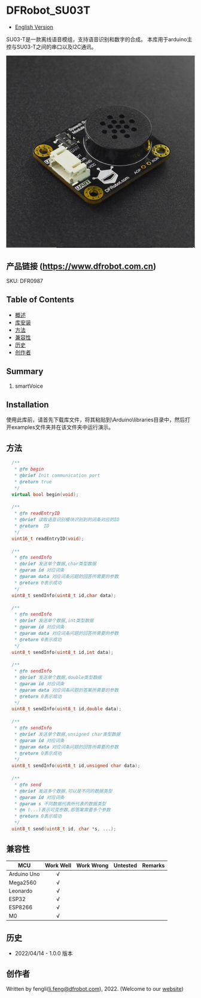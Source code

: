 # DFRobot_SU03T
- [English Version](./README.md)

SU03-T是一款离线语音模组，支持语音识别和数字的合成。
本库用于arduino主控与SU03-T之间的串口以及I2C通讯。



![产品效果图片](./resources/images/SU03T.png)

## 产品链接 (https://www.dfrobot.com.cn)
 SKU: DFR0987

## Table of Contents

  * [概述](#概述)
  * [库安装](#库安装)
  * [方法](#方法)
  * [兼容性](#兼容性)
  * [历史](#历史)
  * [创作者](#创作者)

## Summary

   1. smartVoice <br>


## Installation

使用此库前，请首先下载库文件，将其粘贴到\Arduino\libraries目录中，然后打开examples文件夹并在该文件夹中运行演示。

## 方法

```C++
  /**
   * @fn begin
   * @brief Init communication port
   * @return true
   */
  virtual bool begin(void);

  /**
   * @fn readEntryID
   * @brief 读取语音识别模块识别到的词条对应的ID
   * @return  ID
   */
  uint16_t readEntryID(void);
  
  /**
   * @fn sendInfo
   * @brief 发送单个数据,char类型数据
   * @param id 对应词条
   * @param data 对应词条问题的回答所需要的参数
   * @return 0表示成功
   */
  uint8_t sendInfo(uint8_t id,char data);

  /**
   * @fn sendInfo
   * @brief 发送单个数据,int类型数据
   * @param id 对应词条
   * @param data 对应词条问题的回答所需要的参数
   * @return 0表示成功
   */
  uint8_t sendInfo(uint8_t id,int data);

  /**
   * @fn sendInfo
   * @brief 发送单个数据,double类型数据
   * @param id 对应词条
   * @param data 对应词条问题的答案所需要的参数
   * @return 0表示成功
   */
  uint8_t sendInfo(uint8_t id,double data);

  /**
   * @fn sendInfo
   * @brief 发送单个数据,unsigned char类型数据
   * @param id 对应词条
   * @param data 对应词条问题的回答所需要的参数
   * @return 0表示成功
   */
  uint8_t sendInfo(uint8_t id,unsigned char data);

  /**
   * @fn send
   * @brief 发送多个数据,可以是不同的数据类型
   * @param id 对应词条
   * @param s 不同数据代表所代表的数据类型
   * @n (...)表示可变参数,即答案需要多个参数
   * @return 0表示成功
   */
  uint8_t send(uint8_t id, char *s, ...);
```

## 兼容性

MCU                | Work Well    | Work Wrong   | Untested    | Remarks
------------------ | :----------: | :----------: | :---------: | -----
Arduino Uno        |      √       |              |             | 
Mega2560        |      √       |              |             | 
Leonardo        |      √       |              |             | 
ESP32        |      √       |              |             | 
ESP8266        |      √       |              |             | 
M0        |      √       |              |             | 




## 历史

- 2022/04/14 - 1.0.0 版本

## 创作者

Written by fengli(li.feng@dfrobot.com), 2022. (Welcome to our [website](https://www.dfrobot.com/))
